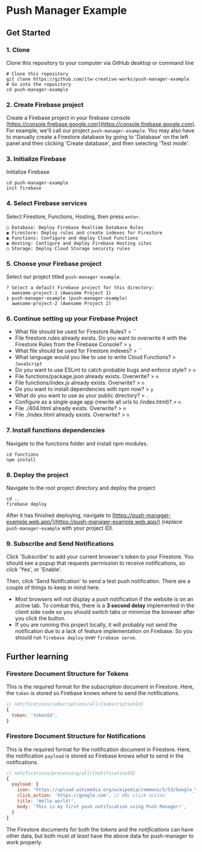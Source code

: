 # Push Manager Example

## Get Started
### 1. Clone
Clone this repository to your computer via GitHub desktop or command line
```shell
# Clone this repository
git clone https://github.com/itw-creative-works/push-manager-example
# Go into the repository
cd push-manager-example
```

### 2. Create Firebase project
Create a Firebase project in your firebase console [https://console.firebase.google.com](https://console.firebase.google.com). For example, we'll call our project `push-manager-example`.
You may also have to manually create a Firestore database by going to 'Database' on the left panel and then clicking 'Create database', and then selecting 'Test mode'.

### 3. Initialize Firebase
Initialize Firebase
```shell
cd push-manager-example
init firebase
```

### 4. Select Firebase services
Select Firestore, Functions, Hosting, then press `enter`.
```shell
◯ Database: Deploy Firebase Realtime Database Rules
◉ Firestore: Deploy rules and create indexes for Firestore
◉ Functions: Configure and deploy Cloud Functions
◉ Hosting: Configure and deploy Firebase Hosting sites
◯ Storage: Deploy Cloud Storage security rules
```

### 5. Choose your Firebase project
Select our project titled `push-manager-example`.
```shell
? Select a default Firebase project for this directory:
  awesome-project-1 (Awesome Project 1)
❯ push-manager-example (push-manager-example)
  awesome-project-2 (Awesome Project 2)
```

### 6. Continue setting up your Firebase Project
* What file should be used for Firestore Rules? > ``
* File firestore.rules already exists. Do you want to overwrite it with the Firestore Rules from the Firebase Console? > `y`
* What file should be used for Firestore indexes? > ``
* What language would you like to use to write Cloud Functions? > `JavaScript`
* Do you want to use ESLint to catch probable bugs and enforce style? > `n`
* File functions/package.json already exists. Overwrite? > `n`
* File functions/index.js already exists. Overwrite? > `n`
* Do you want to install dependencies with npm now? > `y`
* What do you want to use as your public directory? > `.`
* Configure as a single-page app (rewrite all urls to /index.html)? > `n`
* File ./404.html already exists. Overwrite? > `n`
* File ./index.html already exists. Overwrite? > `n`


### 7. Install functions dependencies
Navigate to the functions folder and install npm modules.
```shell
cd functions
npm install
```

### 8. Deploy the project
Navigate to the root project directory and deploy the project
```shell
cd ..
firebase deploy
```
After it has finished deploying, navigate to [https://push-manager-example.web.app/](https://push-manager-example.web.app/) (replace `push-manager-example` with your project ID).

### 9. Subscribe and Send Notifications
Click 'Subscribe' to add your current browser's token to your Firestore. You should see a popup that requests permission to receive notifications, so click 'Yes', or 'Enable'.

Then, click 'Send Notification' to send a test push notification. There are a couple of things to keep in mind here.
* Most browsers will not display a push notification if the website is on an active tab. To combat this, there is a **3 second delay** implemented in the client side code so you should switch tabs or minimize the browser after you click the button.
* If you are running this project locally, it will probably not send the notification due to a lack of feature implementation on Firebase. So you should run `firebase deploy` over `firebase serve`.


## Further learning
### Firestore Document Structure for Tokens
This is the required format for the subscription document in Firestore. Here, the `token` is stored so Firebase knows *where* to send the notifications.
```js
// notifications/subscriptions/all/{subscriptionId}
{
  token: 'tokenId',
}
```

### Firestore Document Structure for Notifications
This is the required format for the notification document in Firestore. Here, the notification `payload` is stored so Firebase knows *what* to send in the notifications.
```js
// notifications/processing/all/{notificationId}
{
  payload: {
    icon: 'https://upload.wikimedia.org/wikipedia/commons/5/53/Google_%22G%22_Logo.svg', // Link to notification icon
    click_action: 'https://google.com', // URL click action
    title: 'Hello world!',
    body: 'This is my first push notification using Push Manager!',
  }  
}
```

The Firestore documents for both the *tokens* and the *notifications* can have other data, but both must *at least* have the above data for push-manager to work properly.
